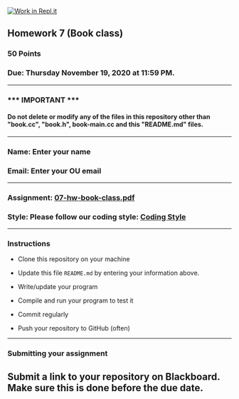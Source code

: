 [![Work in Repl.it](https://classroom.github.com/assets/work-in-replit-14baed9a392b3a25080506f3b7b6d57f295ec2978f6f33ec97e36a161684cbe9.svg)](https://classroom.github.com/online_ide?assignment_repo_id=3594825&assignment_repo_type=AssignmentRepo)
## Homework 7 (Book class)

### 50 Points

### Due: Thursday November 19, 2020 at 11:59 PM.

---
### *** IMPORTANT ***
#### Do not delete or modify any of the files in this repository other than "book.cc", "book.h", book-main.cc and this "README.md" files.

---

### Name: Enter your name

### Email: Enter your OU email

---

### Assignment: [07-hw-book-class.pdf](07-hw-book-class.pdf)

### Style: Please follow our coding style: [Coding Style](https://github.com/nasseef/cs2400/blob/master/docs/coding-style.md)

---

### Instructions

- Clone this repository on your machine

- Update this file `README.md` by entering your information above.
- Write/update your program

- Compile and run your program to test it

- Commit regularly

- Push your repository to GitHub (often)

---

### Submitting your assignment

**Submit a link to your repository on Blackboard. Make sure this is done before the due date.**
---